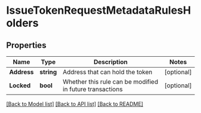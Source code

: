 # IssueTokenRequestMetadataRulesHolders

## Properties
Name | Type | Description | Notes
------------ | ------------- | ------------- | -------------
**Address** | **string** | Address that can hold the token | [optional] 
**Locked** | **bool** | Whether this rule can be modified in future transactions | [optional] 

[[Back to Model list]](../README.md#documentation-for-models) [[Back to API list]](../README.md#documentation-for-api-endpoints) [[Back to README]](../README.md)


